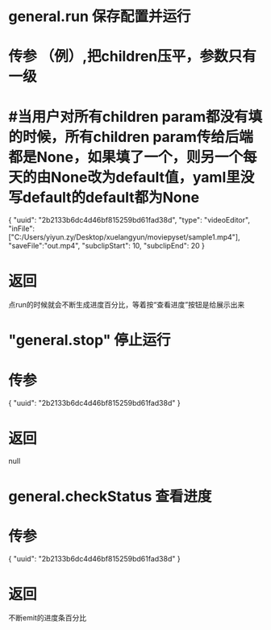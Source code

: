 # general.run 保存配置并运行
# 传参 （例）,把children压平，参数只有一级
# #当用户对所有children param都没有填的时候，所有children param传给后端都是None，如果填了一个，则另一个每天的由None改为default值，yaml里没写default的default都为None
{
    "uuid": "2b2133b6dc4d46bf815259bd61fad38d",
    "type": "videoEditor",
    "inFile": ["C:/Users/yiyun.zy/Desktop/xuelangyun/moviepyset/sample1.mp4"],
    "saveFile":"out.mp4",
    "subclipStart": 10,
    "subclipEnd": 20
}
# 返回
点run的时候就会不断生成进度百分比，等着按“查看进度”按钮是给展示出来

# "general.stop" 停止运行
# 传参
{
    "uuid": "2b2133b6dc4d46bf815259bd61fad38d"
}
# 返回
null

# general.checkStatus 查看进度
# 传参
{
    "uuid": "2b2133b6dc4d46bf815259bd61fad38d"
}
# 返回
不断emit的进度条百分比
